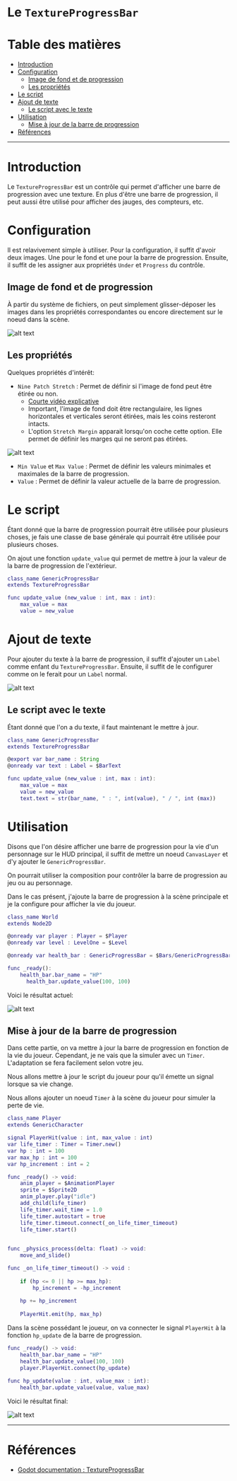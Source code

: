# Le `TextureProgressBar` <!-- omit in toc -->

# Table des matières <!-- omit in toc -->
- [Introduction](#introduction)
- [Configuration](#configuration)
	- [Image de fond et de progression](#image-de-fond-et-de-progression)
	- [Les propriétés](#les-propriétés)
- [Le script](#le-script)
- [Ajout de texte](#ajout-de-texte)
	- [Le script avec le texte](#le-script-avec-le-texte)
- [Utilisation](#utilisation)
	- [Mise à jour de la barre de progression](#mise-à-jour-de-la-barre-de-progression)
- [Références](#références)

---
# Introduction
Le `TextureProgressBar` est un contrôle qui permet d'afficher une barre de progression avec une texture. En plus d'être une barre de progression, il peut aussi être utilisé pour afficher des jauges, des compteurs, etc.

# Configuration
Il est relavivement simple à utiliser. Pour la configuration, il suffit d'avoir deux images. Une pour le fond et une pour la barre de progression. Ensuite, il suffit de les assigner aux propriétés `Under` et `Progress` du contrôle.

## Image de fond et de progression
À partir du système de fichiers, on peut simplement glisser-déposer les images dans les propriétés correspondantes ou encore directement sur le noeud dans la scène.

![alt text](assets/drag_n_drop.gif)

## Les propriétés
Quelques propriétés d'intérêt:

- `Nine Patch Stretch` : Permet de définir si l'image de fond peut être étirée ou non.
  - [Courte vidéo explicative](https://www.youtube.com/watch?v=1u4817DKvb8)
  - Important, l'image de fond doit être rectangulaire, les lignes horizontales et verticales seront étirées, mais les coins resteront intacts.
  - L'option `Stretch Margin` apparait lorsqu'on coche cette option. Elle permet de définir les marges qui ne seront pas étirées.


![alt text](assets/progress_bar_no_text.png)

- `Min Value` et `Max Value` : Permet de définir les valeurs minimales et maximales de la barre de progression.
- `Value` : Permet de définir la valeur actuelle de la barre de progression.

# Le script

Étant donné que la barre de progression pourrait être utilisée pour plusieurs choses, je fais une classe de base générale qui pourrait être utilisée pour plusieurs choses.

On ajout une fonction `update_value` qui permet de mettre à jour la valeur de la barre de progression de l'extérieur.

```gd
class_name GenericProgressBar
extends TextureProgressBar

func update_value (new_value : int, max : int):
	max_value = max
	value = new_value
```

# Ajout de texte
Pour ajouter du texte à la barre de progression, il suffit d'ajouter un `Label` comme enfant du `TextureProgressBar`. Ensuite, il suffit de le configurer comme on le ferait pour un `Label` normal.

![alt text](assets/progress_bar_with_text.png)

## Le script avec le texte
Étant donné que l'on a du texte, il faut maintenant le mettre à jour.

```gd
class_name GenericProgressBar
extends TextureProgressBar

@export var bar_name : String
@onready var text : Label = $BarText

func update_value (new_value : int, max : int):
	max_value = max
	value = new_value
	text.text = str(bar_name, " : ", int(value), " / ", int (max))
```

# Utilisation
Disons que l'on désire afficher une barre de progression pour la vie d'un personnage sur le HUD principal, il suffit de mettre un noeud `CanvasLayer` et d'y ajouter le `GenericProgressBar`.

On pourrait utiliser la composition pour contrôler la barre de progression au jeu ou au personnage.

Dans le cas présent, j'ajoute la barre de progression à la scène principale et je la configure pour afficher la vie du joueur.

```gd
class_name World
extends Node2D

@onready var player : Player = $Player
@onready var level : LevelOne = $Level

@onready var health_bar : GenericProgressBar = $Bars/GenericProgressBar

func _ready():
    health_bar.bar_name = "HP"
	  health_bar.update_value(100, 100)

```

Voici le résultat actuel:

![alt text](assets/screenshot_with_bar.png)

## Mise à jour de la barre de progression
Dans cette partie, on va mettre à jour la barre de progression en fonction de la vie du joueur. Cependant, je ne vais que la simuler avec un `Timer`. L'adaptation se fera facilement selon votre jeu.

Nous allons mettre à jour le script du joueur pour qu'il émette un signal lorsque sa vie change.

Nous allons ajouter un noeud `Timer` à la scène du joueur pour simuler la perte de vie.

```gd
class_name Player
extends GenericCharacter

signal PlayerHit(value : int, max_value : int)
var life_timer : Timer = Timer.new()
var hp : int = 100
var max_hp : int = 100
var hp_increment : int = 2

func _ready() -> void:
	anim_player = $AnimationPlayer
	sprite = $Sprite2D
	anim_player.play("idle")
	add_child(life_timer)
	life_timer.wait_time = 1.0
	life_timer.autostart = true
	life_timer.timeout.connect(_on_life_timer_timeout)
	life_timer.start()
	

func _physics_process(delta: float) -> void:
	move_and_slide()

func _on_life_timer_timeout() -> void :
	
	if (hp <= 0 || hp >= max_hp):
		hp_increment = -hp_increment
	
	hp += hp_increment
			
	PlayerHit.emit(hp, max_hp)
```

Dans la scène possédant le joueur, on va connecter le signal `PlayerHit` à la fonction `hp_update` de la barre de progression.

```gd
func _ready() -> void:
	health_bar.bar_name = "HP"
	health_bar.update_value(100, 100)
	player.PlayerHit.connect(hp_update)
	
func hp_update(value : int, value_max : int):
	health_bar.update_value(value, value_max)
```

Voici le résultat final:

![alt text](assets/progress_bar_working.gif)

---
# Références
- [Godot documentation : TextureProgressBar](https://docs.godotengine.org/en/stable/classes/class_textureprogressbar.html)